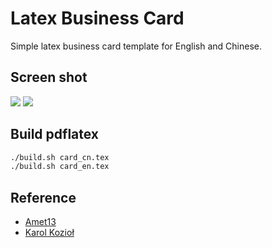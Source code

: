 # Latex Business Card
Simple latex business card template for English and Chinese.

## Screen shot
![](https://raw.github.com/Jiaolong/latex-business-card/master/screenshot_cn.png)
![](https://raw.github.com/Jiaolong/latex-business-card/master/screenshot_en.png)

## Build pdflatex
```sh
./build.sh card_cn.tex
./build.sh card_en.tex
```

## Reference
- [Amet13](https://github.com/Amet13/business-card)
- [Karol Kozioł](http://www.karol-koziol.net/tex/)
